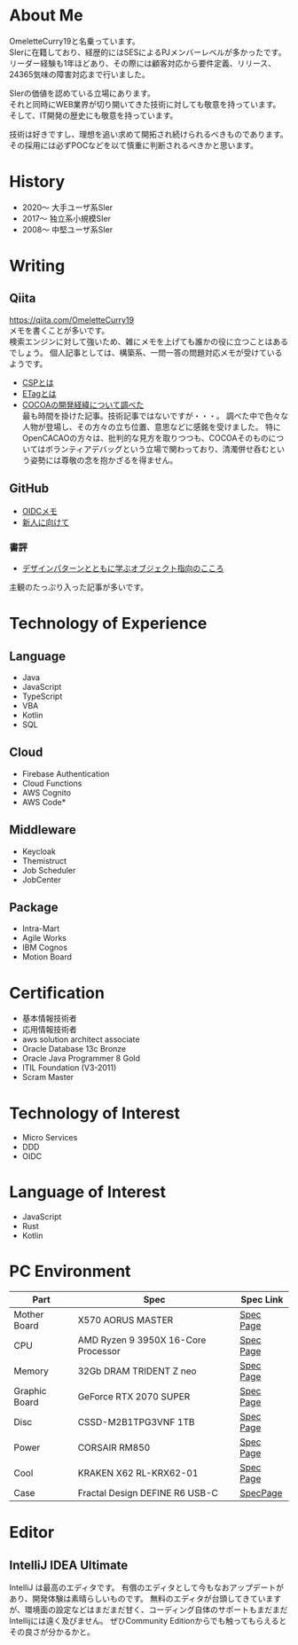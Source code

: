 # About Me

OmeletteCurry19と名乗っています。  
SIerに在籍しており、経歴的にはSESによるPJメンバーレベルが多かったです。  
リーダー経験も1年ほどあり、その際には顧客対応から要件定義、リリース、24365気味の障害対応まで行いました。

SIerの価値を認めている立場にあります。  
それと同時にWEB業界が切り開いてきた技術に対しても敬意を持っています。  
そして、IT開発の歴史にも敬意を持っています。

技術は好きですし、理想を追い求めて開拓され続けられるべきものであります。  
その採用には必ずPOCなどを以て慎重に判断されるべきかと思います。

# History

* 2020〜 大手ユーザ系SIer
* 2017〜 独立系小規模SIer
* 2008〜 中堅ユーザ系SIer

# Writing

## Qiita

https://qiita.com/OmeletteCurry19  
メモを書くことが多いです。  
検索エンジンに対して強いため、雑にメモを上げても誰かの役に立つことはあるでしょう。 個人記事としては、構築系、一問一答の問題対応メモが受けているようです。

* [CSPとは](https://qiita.com/OmeletteCurry19/items/df2432c03c68f16a7483)
* [ETagとは](https://qiita.com/OmeletteCurry19/items/a84d6a7c91df50e7dcd6)
* [COCOAの開発経緯について調べた](https://qiita.com/SierSetup/items/00fd8fde88d846b08979)  
  最も時間を掛けた記事。技術記事ではないですが・・・。 調べた中で色々な人物が登場し、その方々の立ち位置、意思などに感銘を受けました。
  特にOpenCACAOの方々は、批判的な見方を取りつつも、COCOAそのものについてはボランティアデバッグという立場で関わっており、清濁併せ呑むという姿勢には尊敬の念を抱かざるを得ません。

## GitHub

* [OIDCメモ](./doc/OIDC.md)
* [新人に向けて](./doc/newcommer/index.md)

### 書評

* [デザインパターンとともに学ぶオブジェクト指向のこころ ](./doc/review/デザインパターンとともに学ぶオブジェクト指向のこころ.md)

[comment]: <> (* [チーム運営をしてみて_1]&#40;./doc/blog/1.md&#41;)

主観のたっぷり入った記事が多いです。

# Technology of Experience

## Language

* Java
* JavaScript
* TypeScript
* VBA
* Kotlin
* SQL

## Cloud

* Firebase Authentication
* Cloud Functions
* AWS Cognito
* AWS Code*

## Middleware

* Keycloak
* Themistruct
* Job Scheduler
* JobCenter

## Package

* Intra-Mart
* Agile Works
* IBM Cognos
* Motion Board

# Certification

* 基本情報技術者
* 応用情報技術者
* aws solution architect associate
* Oracle Database 13c Bronze
* Oracle Java Programmer 8 Gold
* ITIL Foundation (V3-2011)
* Scram Master

# Technology of Interest

* Micro Services
* DDD
* OIDC

# Language of Interest

* JavaScript
* Rust
* Kotlin

# PC Environment

| Part | Spec                                | Spec Link                                                                          |  
|------|-------------------------------------|------------------------------------------------------------------------------------|  
| Mother Board  | X570 AORUS MASTER                   | [Spec Page](https://www.gigabyte.com/jp/Motherboard/X570-AORUS-MASTER-rev-10#kf)   |  
| CPU  | AMD Ryzen 9 3950X 16-Core Processor | [Spec Page](https://www.amd.com/ja/products/cpu/amd-ryzen-9-3950x)                 |  
| Memory  | 32Gb DRAM TRIDENT Z neo             | [Spec Page](https://www.gskill.com/product/165/326/1562840073/F4-3600C16D-16GTZNC) |  
| Graphic Board  | GeForce RTX 2070 SUPER              | [Spec Page](https://www.nvidia.com/ja-jp/geforce/graphics-cards/rtx-2070-super/)   |  
| Disc  | CSSD-M2B1TPG3VNF 1TB                | [Spec Page](https://www.cfd.co.jp/product/ssd/cssd-m2b1tpg3vnf/)                   |  
| Power | CORSAIR RM850                       | [Spec Page](https://www.corsair.com/ja/ja/%E3%82%AB%E3%83%86%E3%82%B4%E3%83%AA%E3%83%BC/%E8%A3%BD%E5%93%81/%E9%9B%BB%E6%BA%90%E3%83%A6%E3%83%8B%E3%83%83%E3%83%88/%E4%B8%8A%E7%B4%9A%E9%9B%BB%E6%BA%90%E3%83%A6%E3%83%8B%E3%83%83%E3%83%88/RM-Series%E2%84%A2-80-PLUS-Gold-Power-Supplies/p/CP-9020196-JP)                                                                      |
| Cool | KRAKEN X62 RL-KRX62-01              | [Spec Page](https://nzxt.jp/products/detail/newkraken.html)|
| Case | Fractal Design DEFINE R6 USB-C      | [SpecPage](https://www.fractal-design.com/ja/products/cases/define/define-r6-usb-c-2/blackout/)                                                                       | 

# Editor

## IntelliJ IDEA Ultimate

IntelliJ は最高のエディタです。 有償のエディタとして今もなおアップデートがあり、開発体験は素晴らしいものです。
無料のエディタが台頭してきていますが、環境面の設定などはまだまだ甘く、コーディング自体のサポートもまだまだIntellijには遠く及びません。 ぜひCommunity Editionからでも触ってもらえるとその良さが分かるかと。
